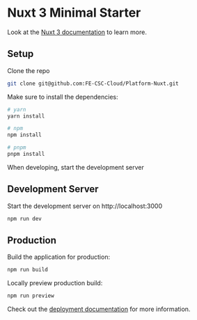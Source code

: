 # Nuxt 3 Minimal Starter

Look at the [Nuxt 3 documentation](https://nuxt.com/docs/getting-started/introduction) to learn more.


## Setup

Clone the repo

```bash
git clone git@github.com:FE-CSC-Cloud/Platform-Nuxt.git
```

Make sure to install the dependencies:

```bash
# yarn
yarn install

# npm
npm install

# pnpm
pnpm install
```

When developing, start the development server

## Development Server

Start the development server on http://localhost:3000

```bash
npm run dev
```

## Production

Build the application for production:

```bash
npm run build
```

Locally preview production build:

```bash
npm run preview
```

Check out the [deployment documentation](https://nuxt.com/docs/getting-started/deployment) for more information.
